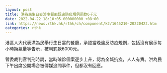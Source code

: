 ```yaml
---
layout: post
title: 洪為民生日宴涉事餐廳認違防疫規例罰款6千元
date: 2022-04-22 18:10:05.000000000 +08:00
link: https://news.rthk.hk/rthk/ch/component/k2/1645210-20220422.htm
categories: rthk
---
```


港區人大代表洪為民舉行生日宴的餐廳，承認當晚違反防疫規例，包括沒有展示每小時換氣量等告示，被判罰款6000元。

暫委裁判官判刑時說，當時確診個案逐步上升，認為全城抗疫，人人有責。洪為民下午出席公開場合被傳媒追問事件，但都沒有回應。
